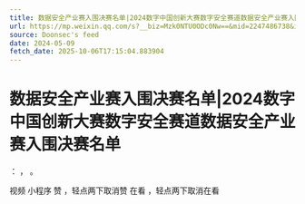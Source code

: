```yaml
---
title: 数据安全产业赛入围决赛名单|2024数字中国创新大赛数字安全赛道数据安全产业赛入围决赛名单
url: https://mp.weixin.qq.com/s?__biz=Mzk0NTU0ODc0Nw==&mid=2247486738&idx=1&sn=772bf08201c6a0856b48ac83f8ce83c2
source: Doonsec's feed
date: 2024-05-09
fetch_date: 2025-10-06T17:15:04.883904
---
```


# 数据安全产业赛入围决赛名单|2024数字中国创新大赛数字安全赛道数据安全产业赛入围决赛名单

：
，
。

视频
小程序
赞
，轻点两下取消赞
在看
，轻点两下取消在看